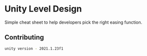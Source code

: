 # Unity Level Design

Simple cheat sheet to help developers pick the right easing function.

## Contributing
  ```sh
 unity version - 2021.1.23f1
   ```
